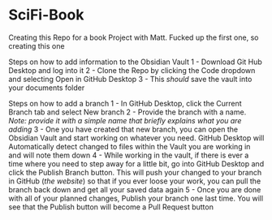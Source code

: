 # SciFi-Book
Creating this Repo for a book Project with Matt. Fucked up the first one, so creating this one

Steps on how to add information to the Obsidian Vault
1 - Download Git Hub Desktop and log into it
2 - Clone the Repo by clicking the Code dropdown and selecting Open in GitHub Desktop
3 - This *should* save the vault into your documents folder

Steps on how to add a branch
1 - In GitHub Desktop, click the Current Branch tab and select New branch
2 - Provide the branch with a name. *Note: provide it with a simple name that briefly explains what you are adding*
3 - One you have created that new branch, you can open the Obsidian Vault and start working on whatever you need. GitHub Desktop will Automatically detect changed to files within the Vault you are working in and will note them down
4 - While working in the vault, if there is ever a time where you need to step away for a little bit, go into GitHub Desktop and click the Publish Branch button. This will push your changed to your branch in GitHub (*the website*) so that if you ever loose your work, you can pull the branch back down and get all your saved data again
5 - Once you are done with all of your planned changes, Publish your branch one last time. You will see that the Publish button will become a Pull Request button
